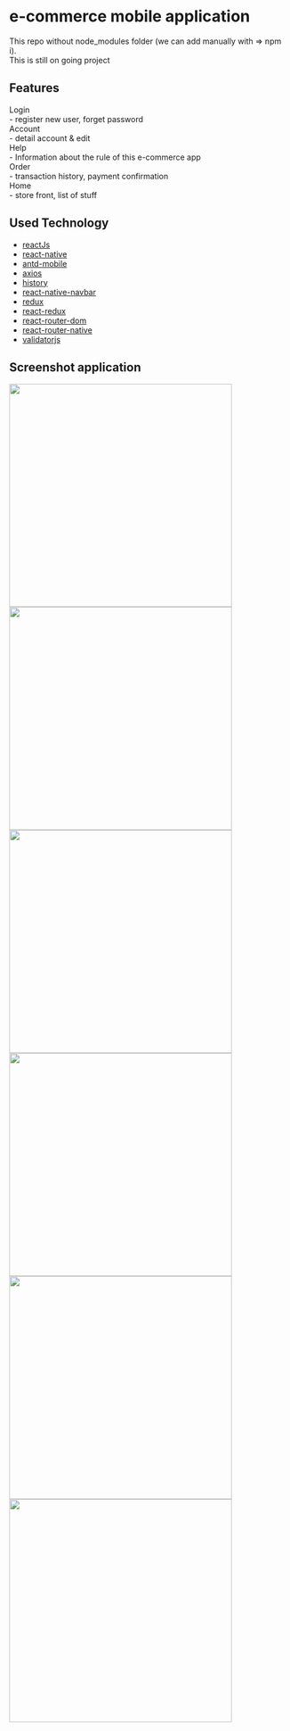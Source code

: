 # e-commerce mobile application
This repo without node_modules folder (we can add manually with => npm i).<br>
This is still on going project

## Features
Login <br>
    - register new user, forget password <br>
Account <br>
    - detail account & edit <br>
Help <br>
    - Information about the rule of this e-commerce app <br>
Order <br>
    - transaction history, payment confirmation <br>
Home <br>
    - store front, list of stuff

## Used Technology
* [reactJs](https://reactjs.org/)
* [react-native](https://facebook.github.io/react-native/)
* [antd-mobile](https://mobile.ant.design/docs/react/introduce)
* [axios](https://github.com/axios/axios)
* [history](https://github.com/ReactTraining/history)
* [react-native-navbar](https://github.com/react-native-community/react-native-navbar)
* [redux](https://redux.js.org/)
* [react-redux](https://github.com/reduxjs/react-redux)
* [react-router-dom](https://www.npmjs.com/package/react-router-dom)
* [react-router-native](https://github.com/ReactTraining/react-router/tree/master/packages/react-router-native)
* [validatorjs](https://github.com/skaterdav85/validatorjs)

## Screenshot application
<img src="https://github.com/indracahyae/TokoKu/blob/master/screenshots/1.png" width="400">
<br>
<img src="https://github.com/indracahyae/TokoKu/blob/master/screenshots/2.png" width="400">
<br>
<img src="https://github.com/indracahyae/TokoKu/blob/master/screenshots/3.png" width="400">
<br>
<img src="https://github.com/indracahyae/TokoKu/blob/master/screenshots/4.png" width="400">
<br>
<img src="https://github.com/indracahyae/TokoKu/blob/master/screenshots/5.png" width="400">
<br>
<img src="https://github.com/indracahyae/TokoKu/blob/master/screenshots/6.png" width="400">
<br>